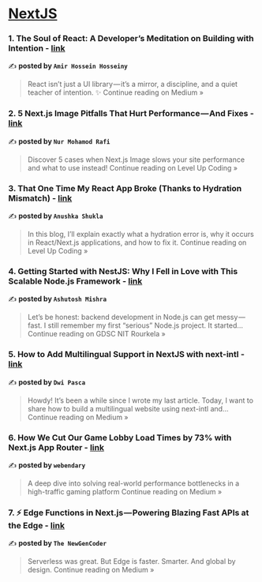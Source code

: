 
<h1><a href=https://medium.com/tag/nextjs/recommended target="_blank" rel="noopener noreferrer">NextJS</a></h1>
<h3>1. The Soul of React: A Developer’s Meditation on Building with Intention - <a href="https://medium.com/@differofeveryone/the-soul-of-react-a-developers-meditation-on-building-with-intention-869b7c3c0b8f?source=rss------nextjs-5" target="_blank" rel="noopener noreferrer">link</a></h3>

✍️ **posted by `Amir Hossein Hosseiny`**

<blockquote>React isn’t just a UI library — it’s a mirror, a discipline, and a quiet teacher of intention. ✨
Continue reading on Medium »</blockquote>

<h3>2. 5 Next.js Image Pitfalls That Hurt Performance — And Fixes - <a href="https://levelup.gitconnected.com/nextjs-image-performance-issues-and-fixes-40db2061ffe1?source=rss------nextjs-5" target="_blank" rel="noopener noreferrer">link</a></h3>

✍️ **posted by `Nur Mohamod Rafi`**

<blockquote>Discover 5 cases when Next.js Image slows your site performance and what to use instead!
Continue reading on Level Up Coding »</blockquote>

<h3>3. That One Time My React App Broke (Thanks to Hydration Mismatch) - <a href="https://levelup.gitconnected.com/that-one-time-my-react-app-broke-thanks-to-hydration-mismatch-3c6c7f559d25?source=rss------nextjs-5" target="_blank" rel="noopener noreferrer">link</a></h3>

✍️ **posted by `Anushka Shukla`**

<blockquote>In this blog, I’ll explain exactly what a hydration error is, why it occurs in React/Next.js applications, and how to fix it.
Continue reading on Level Up Coding »</blockquote>

<h3>4. Getting Started with NestJS: Why I Fell in Love with This Scalable Node.js Framework - <a href="https://medium.com/dsc-nit-rourkela/getting-started-with-nestjs-why-i-fell-in-love-with-this-scalable-node-js-framework-5921b75a2162?source=rss------nextjs-5" target="_blank" rel="noopener noreferrer">link</a></h3>

✍️ **posted by `Ashutosh Mishra`**

<blockquote>Let’s be honest: backend development in Node.js can get messy — fast. I still remember my first “serious” Node.js project. It started…
Continue reading on GDSC NIT Rourkela »</blockquote>

<h3>5. How to Add Multilingual Support in NextJS with next-intl - <a href="https://dwipascanursanti020.medium.com/how-to-add-multilingual-support-in-nextjs-with-next-intl-aa8b7d06c4f1?source=rss------nextjs-5" target="_blank" rel="noopener noreferrer">link</a></h3>

✍️ **posted by `Dwi Pasca`**

<blockquote>Howdy! It’s been a while since I wrote my last article. Today, I want to share how to build a multilingual website using next-intl and…
Continue reading on Medium »</blockquote>

<h3>6. How We Cut Our Game Lobby Load Times by 73% with Next.js App Router - <a href="https://medium.com/@webendary/how-we-cut-our-game-lobby-load-times-by-73-with-next-js-app-router-f48e9a164dda?source=rss------nextjs-5" target="_blank" rel="noopener noreferrer">link</a></h3>

✍️ **posted by `webendary`**

<blockquote>A deep dive into solving real-world performance bottlenecks in a high-traffic gaming platform
Continue reading on Medium »</blockquote>

<h3>7. ⚡ Edge Functions in Next.js — Powering Blazing Fast APIs at the Edge  - <a href="https://medium.com/@theNewGenCoder/edge-functions-in-next-js-powering-blazing-fast-apis-at-the-edge-ba001dda845b?source=rss------nextjs-5" target="_blank" rel="noopener noreferrer">link</a></h3>

✍️ **posted by `The NewGenCoder`**

<blockquote>Serverless was great. But Edge is faster. Smarter. And global by design.
Continue reading on Medium »</blockquote>

